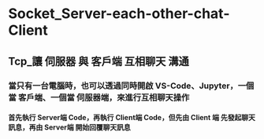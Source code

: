 # Socket_Server-each-other-chat-Client

## Tcp_讓 伺服器 與 客戶端 互相聊天 溝通

### 當只有一台電腦時，也可以透過同時開啟 VS-Code、Jupyter，一個當 客戶端、一個當 伺服器端，來進行互相聊天操作

#### 首先執行 Server端 Code，再執行 Client端 Code，但先由 Client 端 先發起聊天訊息，再由 Server端 開始回覆聊天訊息


